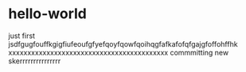# hello-world
just first
jsdfgugfouffkgigfiufeoufgfyefqoyfqowfqoihqgfafkafofqfgajgfoffohffhk
xxxxxxxxxxxxxxxxxxxxxxxxxxxxxxxxxxxxxxxxxx
commmitting new 
skerrrrrrrrrrrrrrr
